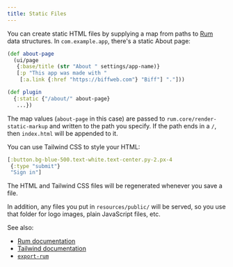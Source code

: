 ```yaml
---
title: Static Files
---
```


You can create static HTML files by supplying a map from paths to
[Rum](https://github.com/tonsky/rum) data structures. In
`com.example.app`, there's a static About page:


```clojure
(def about-page
  (ui/page
   {:base/title (str "About " settings/app-name)}
   [:p "This app was made with "
    [:a.link {:href "https://biffweb.com"} "Biff"] "."]))

(def plugin
  {:static {"/about/" about-page}
   ...})
```

The map values (`about-page` in this case) are passed to
`rum.core/render-static-markup` and written to the path you specify. If the
path ends in a `/`, then `index.html` will be appended to it.

You can use Tailwind CSS to style your HTML:

```clojure
[:button.bg-blue-500.text-white.text-center.py-2.px-4
 {:type "submit"}
 "Sign in"]
```

The HTML and Tailwind CSS files will be regenerated whenever you save a file.

In addition, any files you put in `resources/public/` will be served, so you
use that folder for logo images, plain JavaScript files, etc.

See also:

 - [Rum documentation](https://github.com/tonsky/rum)
 - [Tailwind documentation](https://tailwindcss.com/)
 - [`export-rum`](https://github.com/jacobobryant/biff/blob/bdd1bd81d95ee36c615495a946c7c1aa92d19e2e/src/com/biffweb/impl/rum.clj#L105)
